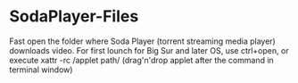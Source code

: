 # SodaPlayer-Files
Fast open the folder where Soda Player (torrent streaming media player) downloads video. 
For first lounch for Big Sur and later OS, use ctrl+open, or execute xattr -rc /applet path/ (drag'n'drop applet after the command in terminal window)
